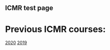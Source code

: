 ## ICMR test page

# Previous ICMR courses: 

[2020](https://github.com/ACampbellWashburn/ICMR-NHLBI/tree/gh-pages/2020.md)
[2019](https://github.com/ACampbellWashburn/ICMR-NHLBI/tree/gh-pages/2019.md)
